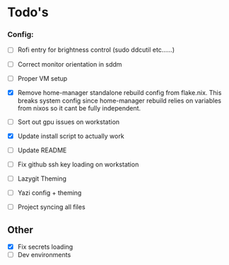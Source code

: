 # Todo's

### Config:

- [ ] Rofi entry for brightness control (sudo ddcutil etc......)
- [ ] Correct monitor orientation in sddm
- [ ] Proper VM setup
- [x] Remove home-manager standalone rebuild config from flake.nix. This breaks system config since home-manager rebuild relies on variables from nixos so it cant be fully independent.
- [ ] Sort out gpu issues on workstation
- [x] Update install script to actually work
- [ ] Update README
- [ ] Fix github ssh key loading on workstation

- [ ] Lazygit Theming
- [ ] Yazi config + theming
- [ ] Project syncing all files

## Other

- [x] Fix secrets loading
- [ ] Dev environments

<!---->
<!-- - [ ] check bluetooth config -->
<!-- - [ ] Add menu for nm-tui (rofi) -->
<!-- - [ ] Add menu for audio (rofi) -->
